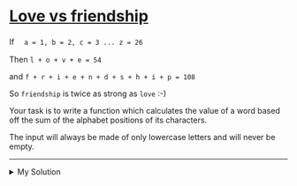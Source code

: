 # [Love vs friendship](https://www.codewars.com/kata/59706036f6e5d1e22d000016/)

If 　`a = 1, b = 2, c = 3 ... z = 26`

Then `l + o + v + e = 54`

and `f + r + i + e + n + d + s + h + i + p = 108`

So `friendship` is twice as strong as `love` :-)

Your task is to write a function which calculates the value of a word based off the sum of the alphabet positions of its characters.

The input will always be made of only lowercase letters and will never be empty.

---

<details><summary>My Solution</summary>

```js
function wordsToMarks(string) {
  return string.split('').reduce((acc, cur) => (acc += cur.charCodeAt(0) - 'a'.charCodeAt(0) + 1), 0)
}
```

</details>
